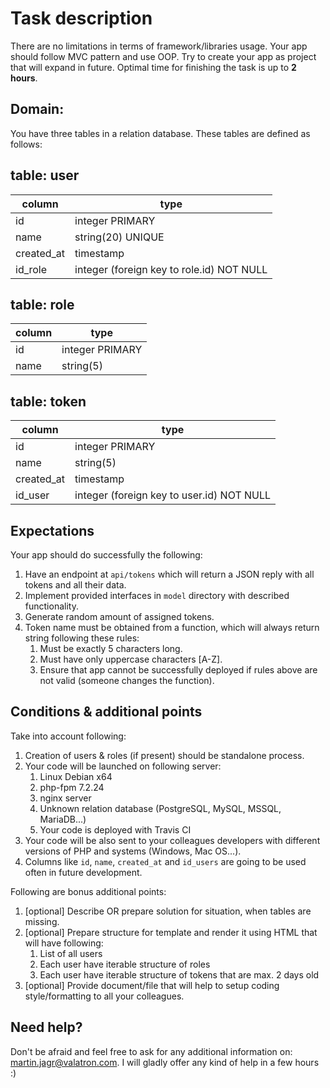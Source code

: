 # Task description
There are no limitations in terms of framework/libraries usage.
Your app should follow MVC pattern and use OOP.
Try to create your app as project that will expand in future.
Optimal time for finishing the task is up to **2 hours**.


## Domain: 
You have three tables in a relation database. These tables are defined as follows:

table: user
---
| column | type |
| --- | --- |
| id | integer PRIMARY |
| name | string(20) UNIQUE |
| created_at | timestamp |
| id_role | integer (foreign key to role.id) NOT NULL |

table: role
---
| column | type |
| --- | --- |
| id | integer PRIMARY |
| name | string(5) |

table: token
---
| column | type |
| --- | --- |
| id | integer PRIMARY |
| name | string(5) |
| created_at | timestamp |
| id_user | integer (foreign key to user.id) NOT NULL |


## Expectations
Your app should do successfully the following:
1. Have an endpoint at `api/tokens` which will return a JSON reply with all tokens and all their data.
1. Implement provided interfaces in `model` directory with described functionality.
1. Generate random amount of assigned tokens.
1. Token name must be obtained from a function, which will always return string following these rules:
    1. Must be exactly 5 characters long.
    1. Must have only uppercase characters [A-Z].
    1. Ensure that app cannot be successfully deployed if rules above are not valid (someone changes the function).
    
    
## Conditions & additional points
Take into account following:

1. Creation of users & roles (if present) should be standalone process.
1. Your code will be launched on following server:
    1. Linux Debian x64
    1. php-fpm 7.2.24
    1. nginx server
    1. Unknown relation database (PostgreSQL, MySQL, MSSQL, MariaDB...)
    1. Your code is deployed with Travis CI
1. Your code will be also sent to your colleagues developers with different versions of PHP and systems (Windows, Mac OS...).
1. Columns like `id`, `name`, `created_at` and `id_users` are going to be used often in future development.

Following are bonus additional points:

1. [optional] Describe OR prepare solution for situation, when tables are missing.
1. [optional] Prepare structure for template and render it using HTML that will have following:
    1. List of all users
    1. Each user have iterable structure of roles
    1. Each user have iterable structure of tokens that are max. 2 days old
1. [optional] Provide document/file that will help to setup coding style/formatting to all your colleagues.


## Need help?
Don't be afraid and feel free to ask for any additional information on: martin.jagr@valatron.com. 
I will gladly offer any kind of help in a few hours :)